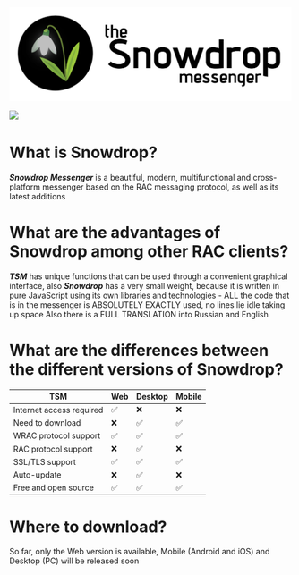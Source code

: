 <img src=assets/lftl.png style="align=center"></img>

<img src=https://github.com/user-attachments/assets/8bc4bf84-79bf-49b9-8e32-a6d6570649bd style="align=center"></img>

# What is Snowdrop?

***Snowdrop Messenger*** is a beautiful, modern, multifunctional and cross-platform messenger based on the RAC messaging protocol, as well as its latest additions

# What are the advantages of Snowdrop among other RAC clients?

***TSM*** has unique functions that can be used through a convenient graphical interface, also ***Snowdrop*** has a very small weight, because it is written in pure JavaScript using its own libraries and technologies - ALL the code that is in the messenger is ABSOLUTELY EXACTLY used, no lines lie idle taking up space
Also there is a FULL TRANSLATION into Russian and English

# What are the differences between the different versions of Snowdrop?

| TSM | Web | Desktop | Mobile |
|---|---|---|---|
| Internet access required | ✅ | ❌ | ❌ |
| Need to download | ❌ | ✅ | ✅ |
| WRAC protocol support | ✅ | ✅ | ✅ |
| RAC protocol support | ❌ | ✅ | ❌ |
| SSL/TLS support | ✅ | ✅ | ✅ |
| Auto-update | ❌ | ✅ | ❌ |
| Free and open source | ✅ | ✅ | ✅ |

# Where to download?

So far, only the Web version is available, Mobile (Android and iOS) and Desktop (PC) will be released soon
